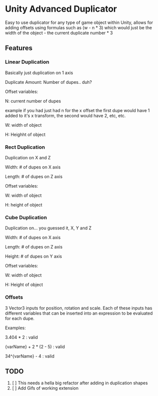# Unity Advanced Duplicator

Easy to use duplicator for any type of game object within Unity, allows for adding offsets using formulas such as (w - n * 3) which would just be the width of the object - the current duplicate number * 3

## Features

### Linear Duplication
Basically just duplication on 1 axis

Duplicate Amount: Number of dupes.. duh?

Offset variables:

N: current number of dupes

example if you had just had n for the x offset the first dupe would have 1 added to it's x transform, the second would have 2, etc, etc.

W: width of object

H: Heighht of object


### Rect Duplication

Duplication on X and Z

Width: # of dupes on X axis

Length: # of dupes on Z axis

Offset variables:

W: width of object

H: height of object


### Cube Duplication

Duplication on... you guessed it, X, Y and Z

Width: # of dupes on X axis

Length: # of dupes on Z axis

Height: # of dupes on Y axis

Offset variables:

W: width of object

H: Height of object


### Offsets

3 Vector3 inputs for position, rotation and scale. Each of these inputs has different variables that can be inserted into an expression to be evaluated for each dupe.

Examples:

3.404 * 2 : valid

{varName} + 2 * (2 - 5) : valid

34^{varName} - 4 : valid


## TODO
1. [ ] This needs a hella big refactor after adding in duplication shapes
5. [ ] Add Gifs of working extension

